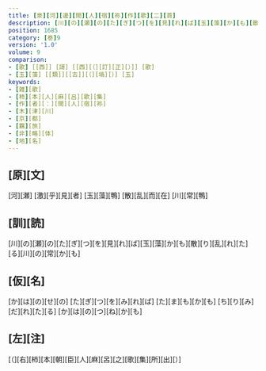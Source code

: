 ```yaml
---
title: [泉][河][邊][間][人][宿][祢][作][歌][二][首]
description: [川][の][瀬][の][た][ぎ][つ][を][見][れ][ば][玉][藻][か][も][散][り][乱][れ][た][る][川][の][常][か][も]
position: 1685
category: [巻]9
version: '1.0'
volume: 9
comparison:
- [歌] [[西]] [謌] [[西][（][訂][正][）]] [歌]
- [玉][藻] [[類]][[古]][（][塙][）] [玉]
keywords:
- [雑][歌]
- [柿][本][人][麻][呂][歌][集]
- [作][者][：][間][人][宿][祢]
- [木][津][川]
- [京][都]
- [羈][旅]
- [非][略][体]
- [地][名]
---
```


## [原][文]

[河][瀬] [激][乎][見][者] [玉][藻][鴨] [散][乱][而][在] [川][常][鴨]

## [訓][読]

[川][の][瀬][の][た][ぎ][つ][を][見][れ][ば][玉][藻][か][も][散][り][乱][れ][た][る][川][の][常][か][も]

## [仮][名]

[か][は][の][せ][の] [た][ぎ][つ][を][み][れ][ば] [た][ま][も][か][も] [ち][り][み][だ][れ][た][る] [か][は][の][つ][ね][か][も]

## [左][注]

[（][右][柿][本][朝][臣][人][麻][呂][之][歌][集][所][出][）]
